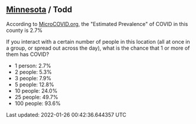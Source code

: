 
## [Minnesota](/united-states/minnesota) / Todd

According to [MicroCOVID.org](http://microcovid.org),
the "Estimated Prevalence" of COVID in this county is 2.7%

If you interact with a certain number of people in this location
(all at once in a group, or spread out across the day), what is the chance that
1 or more of them has COVID?

- 1 person: 2.7%
- 2 people: 5.3%
- 3 people: 7.9%
- 5 people: 12.8%
- 10 people: 24.0%
- 25 people: 49.7%
- 100 people: 93.6%

Last updated: 2022-01-26 00:42:36.644357 UTC

